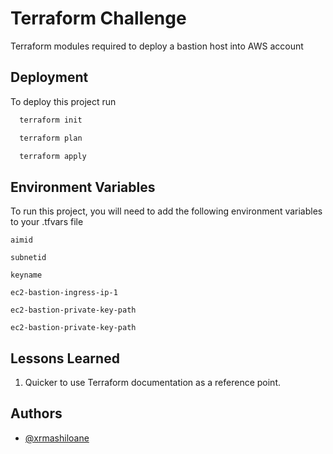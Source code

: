 # Terraform Challenge

Terraform modules required to deploy a bastion host into AWS account

## Deployment

To deploy this project run


```bash
  terraform init
```

```bash
  terraform plan
```
```bash
  terraform apply
```


## Environment Variables

To run this project, you will need to add the following environment variables to your .tfvars file

`aimid`

`subnetid`

`keyname`

`ec2-bastion-ingress-ip-1`

`ec2-bastion-private-key-path`

`ec2-bastion-private-key-path`


## Lessons Learned

  1. Quicker to use Terraform documentation as a reference point.
  


## Authors

- [@xrmashiloane](https://www.github.com/xrmashiloane)

